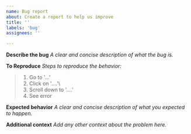 ```yaml
---
name: Bug report
about: Create a report to help us improve
title: ''
labels: 'bug'
assignees: ''

---
```


**Describe the bug**
_A clear and concise description of what the bug is._

**To Reproduce**
_Steps to reproduce the behavior:_
> 1. Go to '...'
> 2. Click on '....'\
> 3. Scroll down to '....'
> 4. See error

**Expected behavior**
_A clear and concise description of what you expected to happen._

**Additional context**
_Add any other context about the problem here._
